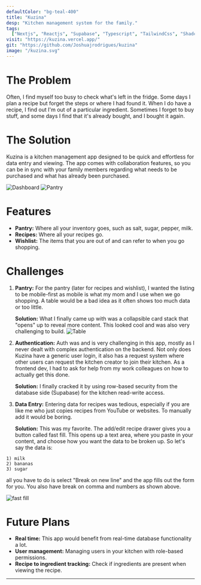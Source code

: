 ```yaml
---
defaultColor: "bg-teal-400"
title: "Kuzina"
desp: "Kitchen management system for the family."
tags:
  ["Nextjs", "Reactjs", "Supabase", "Typescript", "TailwindCss", "Shadcn/ui"]
visit: "https://kuzina.vercel.app/"
git: "https://github.com/Joshuajrodrigues/kuzina"
image: "/kuzina.svg"
---
```


<div class=" mb-0 font-publicSans text-base sm:text-lg md:text-xl lg:text-2xl xl:text-2xl flex flex-col items-center justify-center">
  <h1 class="text-2xl sm:text-3xl md:text-4xl lg:text-4xl xl:text-4xl font-bold mb-6">
    The Problem
  </h1>
  <p class="mb-4">
    Often, I find myself too busy to check what's left in the fridge. Some days I plan a recipe but forget the steps or where I had found it. When I do have a recipe, I find out I'm out of a particular ingredient. Sometimes I forget to buy stuff, and some days I find that it's already bought, and I bought it again.
  </p>
  <h1 class="text-2xl sm:text-3xl md:text-4xl lg:text-4xl xl:text-4xl font-bold mb-6">
    The Solution
  </h1>
  <p class="mb-4">
    Kuzina is a kitchen management app designed to be quick and effortless for data entry and viewing. The app comes with collaboration features, so you can be in sync with your family members regarding what needs to be purchased and what has already been purchased.
  </p>
  <img src="/kuzina/dash.png" class="border-4 border-black mb-4 lg:w-1/2 " alt="Dashboard">
  <img src="/kuzina/pantry.png" class="border-4 border-black lg:w-1/2" alt="Pantry">
  <h1 class="text-2xl sm:text-3xl md:text-4xl lg:text-4xl xl:text-4xl font-bold mb-6">
    Features
  </h1>
  <ul class="list-disc ml-6 mb-4">
    <li>
      <strong>Pantry:</strong> Where all your inventory goes, such as salt, sugar, pepper, milk.
    </li>
    <li>
      <strong>Recipes:</strong> Where all your recipes go.
    </li>
    <li>
      <strong>Wishlist:</strong> The items that you are out of and can refer to when you go shopping.
    </li>
  </ul>
<h1 class="text-2xl sm:text-3xl md:text-4xl lg:text-4xl xl:text-4xl font-bold mb-6">
    Challenges
  </h1>
  <ol class="list-decimal ml-6 mb-4">
    <li>
      <strong>Pantry:</strong> For the pantry (later for recipes and wishlist), I wanted the listing to be mobile-first as mobile is what my mom and I use when we go shopping. A table would be a bad idea as it often shows too much data or too little.
      <p class="flex flex-col justify-center items-center">
      <span>
        <strong>Solution:</strong> What I finally came up with was a collapsible card stack that "opens" up to reveal more content. This looked cool and was also very challenging to build.
      </span>
        <img src="/kuzina/table.png" class="border-4 border-black lg:w-1/2" alt="Table">
      </p>
    </li>
    <li>
      <strong>Authentication:</strong> Auth was and is very challenging in this app, mostly as I never dealt with complex authentication on the backend. Not only does Kuzina have a generic user login, it also has a request system where other users can request the kitchen creator to join their kitchen. As a frontend dev, I had to ask for help from my work colleagues on how to actually get this done.
      <p>
        <strong>Solution:</strong> I finally cracked it by using row-based security from the database side (Supabase) for the kitchen read-write access.
      </p>
    </li>
    <li>
      <strong>Data Entry:</strong> Entering data for recipes was tedious, especially if you are like me who just copies recipes from YouTube or websites. To manually add it would be boring.
      <p>
        <strong>Solution:</strong> This was my favorite. The add/edit recipe drawer gives you a button called fast fill. This opens up a text area, where you paste in your content, and choose how you want the data to be broken up. So let's say the data is:
      </p>
    </li>
  </ol>
</div>

```
1) milk
2) bananas
3) sugar
```

<div class="mb-0 font-sans text-base sm:text-lg md:text-xl lg:text-2xl xl:text-2xl flex flex-col items-center justify-center">
  <p class="mb-4">
  all you have to do is select "Break on new line" and the app fills out the form for you. You also have break on comma and numbers as shown above.
  </p>
  <img src="/kuzina/add.png" class="border-4 border-black lg:w-1/2 " alt="fast fill">
   <h1 class="text-2xl sm:text-3xl md:text-4xl lg:text-4xl xl:text-4xl font-bold mb-6">
    Future Plans
  </h1>
  <ul class="list-disc ml-6 mb-4">
    <li>
      <strong>Real time:</strong> This app would benefit from real-time database functionality a lot.
    </li>
    <li>
      <strong>User management:</strong> Managing users in your kitchen with role-based permissions.
    </li>
    <li>
      <strong>Recipe to ingredient tracking:</strong> Check if ingredients are present when viewing the recipe.
    </li>
  </ul>
</div>

---



<style>
   
  .astro-code{
    width:10rem;
    margin:0 6rem;
    border: black 4px solid ;

  }

</style>
